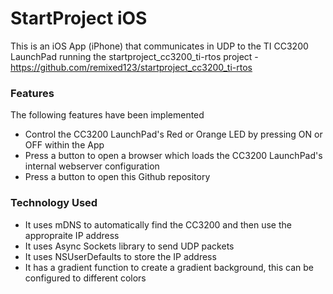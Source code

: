 # StartProject iOS

This is an iOS App (iPhone) that communicates in UDP to the TI CC3200 LaunchPad running the startproject_cc3200_ti-rtos project - https://github.com/remixed123/startproject_cc3200_ti-rtos

### Features

The following features have been implemented
* Control the CC3200 LaunchPad's Red or Orange LED by pressing ON or OFF within the App
* Press a button to open a browser which loads the CC3200 LaunchPad's internal webserver configuration
* Press a button to open this Github repository

### Technology Used

* It uses mDNS to automatically find the CC3200 and then use the appropraite IP address
* It uses Async Sockets library to send UDP packets
* It uses NSUserDefaults to store the IP address
* It has a gradient function to create a gradient background, this can be configured to different colors




